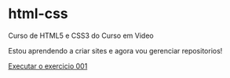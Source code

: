 # html-css
 Curso de HTML5 e CSS3 do Curso em Video

Estou aprendendo a criar sites e agora vou gerenciar repositorios!

<a href="https://crislaineandrade.github.io/html-css/Exercicios/ex001/index.html">Executar o exercicio 001</a>